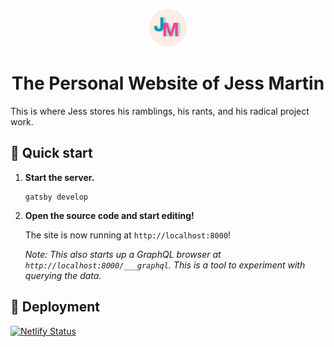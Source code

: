 <p align="center">
  <a href="http://jessmart.in">
    <img alt="Gatsby" src="https://raw.githubusercontent.com/jessmartin/jessmartdotin-gatsby/master/src/images/jm-logo-circle.png" width="60" />
  </a>
</p>
<h1 align="center">
  The Personal Website of Jess Martin
</h1>

This is where Jess stores his ramblings, his rants, and his radical project work.

## 🚀 Quick start

1.  **Start the server.**

    ```shell
    gatsby develop
    ```

1.  **Open the source code and start editing!**

    The site is now running at `http://localhost:8000`!

    _Note: This also starts up a GraphQL browser at `http://localhost:8000/___graphql`. This is a tool to experiment with querying the data._

## 💫 Deployment

[![Netlify Status](https://api.netlify.com/api/v1/badges/75cfb670-1e91-4469-80aa-53232e79fdec/deploy-status)](https://app.netlify.com/sites/jessmartdotin/deploys)
